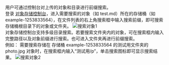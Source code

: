 用户可通过控制台对上传的对象和目录进行前缀搜索。  
登录 [对象存储控制台](https://console.cloud.tencent.com/cos5)，进入需要搜索的对象（如 test.md）所在的存储桶（如 example-1253833564），在文件列表的右上角搜索框中输入搜索前缀，即可搜索存储桶根目录下的对象或文件夹。
  ![ 搜索对象1](https://mc.qcloudimg.com/static/img/2188c012e8375f5e7d7f3c5774f72b00/image.png)  
对象存储控制台支持多级目录搜索。若要搜索文件夹内的对象，可在搜索框内输入完整路径以及对象前缀进行搜索。也可进入文件夹再进行前缀搜索。  
例如：
  需要搜索存储在 存储桶 example-1253833564 的测试用文件夹的 photo.jpg 对象时，在搜索框内输入“测试用/p”，单击搜索图标即可显示搜索结果。
  ![搜索对象2](https://mc.qcloudimg.com/static/img/650b4c0e254d9db518479cbb508593e8/image.png)
